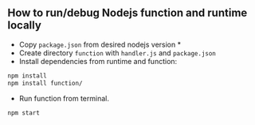 ## How to run/debug Nodejs function and runtime locally

* Copy `package.json` from desired nodejs version * 
* Create directory `function` with `handler.js` and `package.json`
* Install dependencies from runtime and function:
```bash
npm install
npm install function/
```
* Run function from terminal.
```bash
npm start
```

